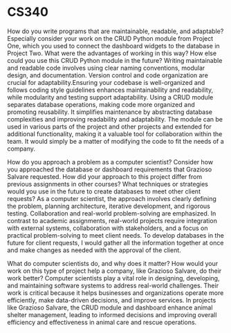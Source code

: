 # CS340
How do you write programs that are maintainable, readable, and adaptable? Especially consider your work on the CRUD Python module from Project One, which you used to connect the dashboard widgets to the database in Project Two. What were the advantages of working in this way? How else could you use this CRUD Python module in the future?
Writing maintainable and readable code involves using clear naming conventions, modular design, and documentation. Version control and code organization are crucial for adaptability.Ensuring your codebase is well-organized and follows coding style guidelines enhances maintainability and readability, while modularity and testing support adaptability. Using a CRUD module separates database operations, making code more organized and promoting reusability. It simplifies maintenance by abstracting database complexities and improving readability and adaptability. The module can be used in various parts of the project and other projects and extended for additional functionality, making it a valuable tool for collaboration within the team. It would simply be a matter of modifying the code to fit the needs of a company.

How do you approach a problem as a computer scientist? Consider how you approached the database or dashboard requirements that Grazioso Salvare requested. How did your approach to this project differ from previous assignments in other courses? What techniques or strategies would you use in the future to create databases to meet other client requests?
As a computer scientist, the approach involves clearly defining the problem, planning architecture, iterative development, and rigorous testing. Collaboration and real-world problem-solving are emphasized. In contrast to academic assignments, real-world projects require integration with external systems, collaboration with stakeholders, and a focus on practical problem-solving to meet client needs. To develop databases in the future for client requests, I would gather all the information together at once and make changes as needed with the approval of the client. 

What do computer scientists do, and why does it matter? How would your work on this type of project help a company, like Grazioso Salvare, do their work better?
Computer scientists play a vital role in designing, developing, and maintaining software systems to address real-world challenges. Their work is critical because it helps businesses and organizations operate more efficiently, make data-driven decisions, and improve services. In projects like Grazioso Salvare, the CRUD module and dashboard enhance animal shelter management, leading to informed decisions and improving overall efficiency and effectiveness in animal care and rescue operations.




